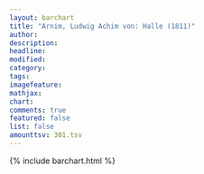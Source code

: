 ```yaml
---
layout: barchart
title: "Arnim, Ludwig Achim von: Halle (1811)"
author:
description:
headline:
modified:
category:
tags:
imagefeature: 
mathjax: 
chart: 
comments: true
featured: false
list: false
amounttsv: 301.tsv
---
```

{% include barchart.html %}
